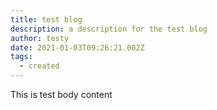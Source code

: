 ```yaml
---
title: test blog
description: a description for the test blog
author: testy
date: 2021-01-03T09:26:21.002Z
tags:
  - created
---
```

This is test body content